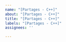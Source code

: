 ```yaml
---
name: "[Partages - C++]"
about: "[Partages - C++]"
title: "[Partages - C++]"
labels: "[Partages - C++]"
assignees: ''

---
```




